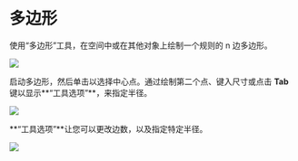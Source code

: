 # 多边形

使用“多边形”工具，在空间中或在其他对象上绘制一个规则的 n 边多边形。

![](../.gitbook/assets/image%20%289%29.png)

启动多边形，然后单击以选择中心点。通过绘制第二个点、键入尺寸或点击 **Tab** 键以显示**“工具选项”**，来指定半径。

![](../.gitbook/assets/image%20%287%29.png)

**“工具选项”**让您可以更改边数，以及指定特定半径。

![](../.gitbook/assets/image.png)



